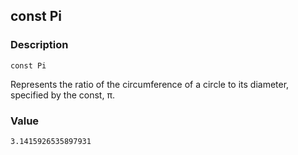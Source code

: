## const Pi ##

### Description ###
	const Pi
Represents the ratio of the circumference of a circle to its diameter, specified by the const, &pi;.

### Value ###
	3.1415926535897931